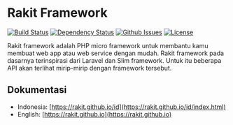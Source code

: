 Rakit Framework
=================

[![Build Status](https://img.shields.io/travis/rakit/framework.svg?style=flat-square)](https://travis-ci.org/rakit/framework)
[![Dependency Status](https://www.versioneye.com/user/projects/5683f558eb4f47003c000b64/badge.svg?style=flat-square)](https://www.versioneye.com/user/projects/5683f558eb4f47003c000b64)
[![Github Issues](http://githubbadges.herokuapp.com/emsifa/rakit-framework/issues.svg?style=flat-square)](https://github.com/emsifa/rakit-framework/issues)
[![License](http://img.shields.io/:license-mit-blue.svg?style=flat-square)](http://doge.mit-license.org)

Rakit framework adalah PHP micro framework untuk membantu kamu membuat web app atau web service dengan mudah.
Rakit framework pada dasarnya terinspirasi dari Laravel dan Slim framework.
Untuk itu beberapa API akan terlihat mirip-mirip dengan framework tersebut.

## Dokumentasi

* Indonesia: [https://rakit.github.io/id](https://rakit.github.io/id/index.html)
* English: [https://rakit.github.io](https://rakit.github.io)
